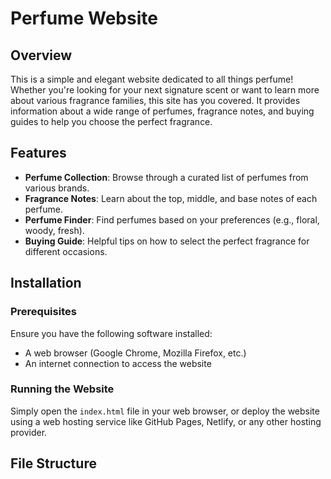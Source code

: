 # Perfume Website

## Overview
This is a simple and elegant website dedicated to all things perfume! Whether you're looking for your next signature scent or want to learn more about various fragrance families, this site has you covered. It provides information about a wide range of perfumes, fragrance notes, and buying guides to help you choose the perfect fragrance.

## Features
- **Perfume Collection**: Browse through a curated list of perfumes from various brands.
- **Fragrance Notes**: Learn about the top, middle, and base notes of each perfume.
- **Perfume Finder**: Find perfumes based on your preferences (e.g., floral, woody, fresh).
- **Buying Guide**: Helpful tips on how to select the perfect fragrance for different occasions.

## Installation

### Prerequisites
Ensure you have the following software installed:
- A web browser (Google Chrome, Mozilla Firefox, etc.)
- An internet connection to access the website

### Running the Website
Simply open the `index.html` file in your web browser, or deploy the website using a web hosting service like GitHub Pages, Netlify, or any other hosting provider.

## File Structure
